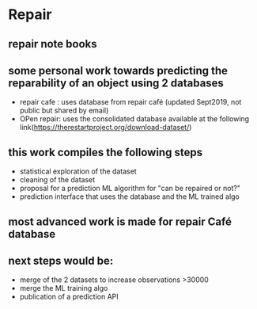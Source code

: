 # Repair
## repair note books
## some personal work towards predicting the reparability of an object using 2 databases
- repair cafe : uses database from repair café (updated Sept2019, not public but shared by email)
- OPen repair: uses the consolidated database available at the following link(https://therestartproject.org/download-dataset/)

## this work compiles the following steps
- statistical exploration of the dataset
- cleaning of the dataset
- proposal for a prediction ML algorithm for "can be repaired or not?"
- prediction interface that uses the database and the ML trained algo

## most advanced work is made for repair Café database
## next steps would be:
- merge of the 2 datasets to increase observations >30000
- merge the ML training algo
- publication of a prediction API
